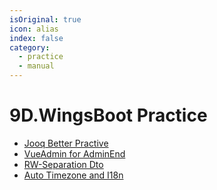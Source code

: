 ```yaml
---
isOriginal: true
icon: alias
index: false
category:
  - practice
  - manual
---
```


# 9D.WingsBoot Practice

* [Jooq Better Practive](9d1.jooq-dsl-gen.md)
* [VueAdmin for AdminEnd](9d2.vue-admin.md)
* [RW-Separation Dto](9d3.dto-builder.md)
* [Auto Timezone and I18n](9d4.time-lang.md)
